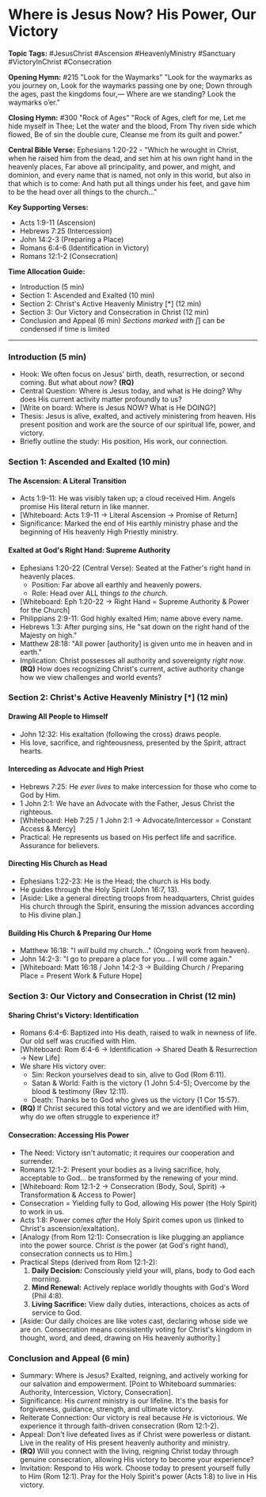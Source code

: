 # Where is Jesus Now? His Power, Our Victory

**Topic Tags:** #JesusChrist #Ascension #HeavenlyMinistry #Sanctuary
#VictoryInChrist #Consecration

**Opening Hymn:** #215 "Look for the Waymarks" "Look for the waymarks as you
journey on, Look for the waymarks passing one by one; Down through the ages,
past the kingdoms four,— Where are we standing? Look the waymarks o’er."

**Closing Hymn:** #300 "Rock of Ages" "Rock of Ages, cleft for me, Let me hide
myself in Thee; Let the water and the blood, From Thy riven side which flowed,
Be of sin the double cure, Cleanse me from its guilt and power."

**Central Bible Verse:** Ephesians 1:20-22 - "Which he wrought in Christ, when
he raised him from the dead, and set him at his own right hand in the heavenly
places, Far above all principality, and power, and might, and dominion, and
every name that is named, not only in this world, but also in that which is to
come: And hath put all things under his feet, and gave him to be the head over
all things to the church..."

**Key Supporting Verses:**

- Acts 1:9-11 (Ascension)
- Hebrews 7:25 (Intercession)
- John 14:2-3 (Preparing a Place)
- Romans 6:4-6 (Identification in Victory)
- Romans 12:1-2 (Consecration)

**Time Allocation Guide:**

- Introduction (5 min)
- Section 1: Ascended and Exalted (10 min)
- Section 2: Christ's Active Heavenly Ministry [*] (12 min)
- Section 3: Our Victory and Consecration in Christ (12 min)
- Conclusion and Appeal (6 min) _Sections marked with [_] can be condensed if
  time is limited

---

### Introduction (5 min)

- Hook: We often focus on Jesus' birth, death, resurrection, or second coming.
  But what about _now_? **(RQ)**
- Central Question: Where is Jesus today, and what is He doing? Why does His
  current activity matter profoundly to us?
- [Write on board: Where is Jesus NOW? What is He DOING?]
- Thesis: Jesus is alive, exalted, and actively ministering from heaven. His
  present position and work are the source of our spiritual life, power, and
  victory.
- Briefly outline the study: His position, His work, our connection.

### Section 1: Ascended and Exalted (10 min)

#### The Ascension: A Literal Transition

- Acts 1:9-11: He was visibly taken up; a cloud received Him. Angels promise His
  literal return in like manner.
- [Whiteboard: Acts 1:9-11 -> Literal Ascension -> Promise of Return]
- Significance: Marked the end of His earthly ministry phase and the beginning
  of His heavenly High Priestly ministry.

#### Exalted at God's Right Hand: Supreme Authority

- Ephesians 1:20-22 (Central Verse): Seated at the Father's right hand in
  heavenly places.
  - Position: Far above all earthly and heavenly powers.
  - Role: Head over ALL things _to the church_.
- [Whiteboard: Eph 1:20-22 -> Right Hand = Supreme Authority & Power for the
  Church]
- Philippians 2:9-11: God highly exalted Him; name above every name.
- Hebrews 1:3: After purging sins, He "sat down on the right hand of the Majesty
  on high."
- Matthew 28:18: "All power [authority] is given unto me in heaven and in
  earth."
- Implication: Christ possesses all authority and sovereignty _right now_.
  **(RQ)** How does recognizing Christ's current, active authority change how we
  view challenges and world events?

### Section 2: Christ's Active Heavenly Ministry [*] (12 min)

#### Drawing All People to Himself

- John 12:32: His exaltation (following the cross) draws people.
- His love, sacrifice, and righteousness, presented by the Spirit, attract
  hearts.

#### Interceding as Advocate and High Priest

- Hebrews 7:25: He _ever lives_ to make intercession for those who come to God
  by Him.
- 1 John 2:1: We have an Advocate with the Father, Jesus Christ the righteous.
- [Whiteboard: Heb 7:25 / 1 John 2:1 -> Advocate/Intercessor = Constant Access &
  Mercy]
- Practical: He represents us based on His perfect life and sacrifice. Assurance
  for believers.

#### Directing His Church as Head

- Ephesians 1:22-23: He is the Head; the church is His body.
- He guides through the Holy Spirit (John 16:7, 13).
- [Aside: Like a general directing troops from headquarters, Christ guides His
  church through the Spirit, ensuring the mission advances according to His
  divine plan.]

#### Building His Church & Preparing Our Home

- Matthew 16:18: "I _will_ build my church..." (Ongoing work from heaven).
- John 14:2-3: "I go to prepare a place for you... I will come again."
- [Whiteboard: Matt 16:18 / John 14:2-3 -> Building Church / Preparing Place =
  Present Work & Future Hope]

### Section 3: Our Victory and Consecration in Christ (12 min)

#### Sharing Christ's Victory: Identification

- Romans 6:4-6: Baptized into His death, raised to walk in newness of life. Our
  old self was crucified with Him.
- [Whiteboard: Rom 6:4-6 -> Identification -> Shared Death & Resurrection -> New
  Life]
- We share His victory over:
  - Sin: Reckon yourselves dead to sin, alive to God (Rom 6:11).
  - Satan & World: Faith is the victory (1 John 5:4-5); Overcome by the blood &
    testimony (Rev 12:11).
  - Death: Thanks be to God who gives us the victory (1 Cor 15:57).
- **(RQ)** If Christ secured this total victory and we are identified with Him,
  why do we often struggle to experience it?

#### Consecration: Accessing His Power

- The Need: Victory isn't automatic; it requires our cooperation and surrender.
- Romans 12:1-2: Present your bodies as a living sacrifice, holy, acceptable to
  God... be transformed by the renewing of your mind.
- [Whiteboard: Rom 12:1-2 -> Consecration (Body, Soul, Spirit) -> Transformation
  & Access to Power]
- Consecration = Yielding fully to God, allowing His power (the Holy Spirit) to
  work in us.
- Acts 1:8: Power comes _after_ the Holy Spirit comes upon us (linked to
  Christ's ascension/exaltation).
- [Analogy (from Rom 12:1): Consecration is like plugging an appliance into the
  power source. Christ *is* the power (at God's right hand), consecration
  connects us to Him.]
- Practical Steps (derived from Rom 12:1-2):
  1.  **Daily Decision:** Consciously yield your will, plans, body to God each
      morning.
  2.  **Mind Renewal:** Actively replace worldly thoughts with God's Word (Phil
      4:8).
  3.  **Living Sacrifice:** View daily duties, interactions, choices as acts of
      service to God.
- [Aside: Our daily choices are like votes cast, declaring whose side we are on.
  Consecration means consistently voting for Christ's kingdom in thought, word,
  and deed, drawing on His heavenly authority.]

### Conclusion and Appeal (6 min)

- Summary: Where is Jesus? Exalted, reigning, and actively working for our
  salvation and empowerment. [Point to Whiteboard summaries: Authority,
  Intercession, Victory, Consecration].
- Significance: His _current_ ministry is our lifeline. It's the basis for
  forgiveness, guidance, strength, and ultimate victory.
- Reiterate Connection: Our victory is real because _He_ is victorious. We
  experience it through faith-driven consecration (Rom 12:1-2).
- Appeal: Don't live defeated lives as if Christ were powerless or distant. Live
  in the reality of His present heavenly authority and ministry.
- **(RQ)** Will you connect with the living, reigning Christ today through
  genuine consecration, allowing His victory to become your experience?
- Invitation: Respond to His work. Choose today to present yourself fully to Him
  (Rom 12:1). Pray for the Holy Spirit's power (Acts 1:8) to live in His
  victory.

